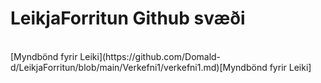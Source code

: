 # LeikjaForritun Github svæði
<br>
[Myndbönd fyrir Leiki](https://github.com/Domald-d/LeikjaForritun/blob/main/Verkefni1/verkefni1.md)[Myndbönd fyrir Leiki]
